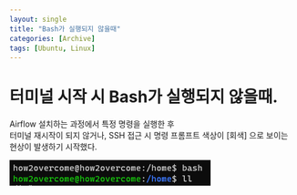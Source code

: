 ```yaml
---
layout: single
title: "Bash가 실행되지 않을때"
categories: [Archive]
tags: [Ubuntu, Linux]
---
```

# 터미널 시작 시 Bash가 실행되지 않을때.
Airflow 설치하는 과정에서 특정 명령을 실행한 후  
터미널 재시작이 되지 않거나, SSH 접근 시 명령 프롬프트 색상이 [회색] 으로 보이는 현상이 발생하기 시작했다.

<img src="./assets/img/20210222/20210222_ubuntu_tips_01_001.png">


<br>
